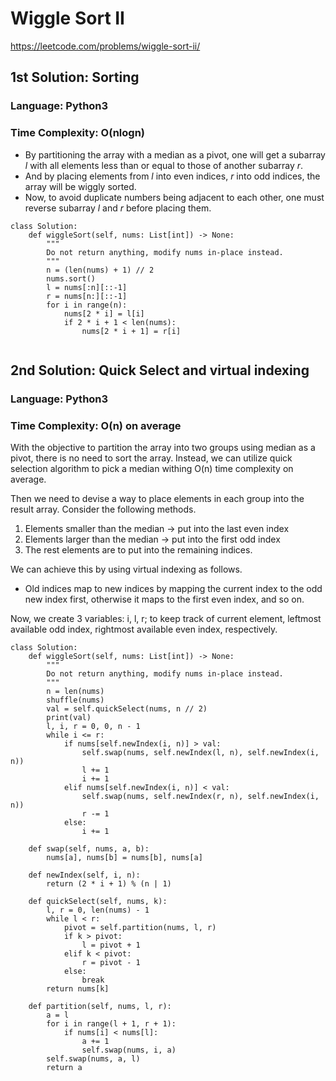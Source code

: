 # Wiggle Sort II
https://leetcode.com/problems/wiggle-sort-ii/

## 1st Solution: Sorting
### Language: Python3
### Time Complexity: O(nlogn)

*   By partitioning the array with a median as a pivot, one will get a subarray *l* with all elements less than or equal to those of another subarray *r*.
*   And by placing elements from *l* into even indices, *r* into odd indices, the array will be wiggly sorted.
*   Now, to avoid duplicate numbers being adjacent to each other, one must reverse subarray *l* and *r* before placing them.

```python3
class Solution:
    def wiggleSort(self, nums: List[int]) -> None:
        """
        Do not return anything, modify nums in-place instead.
        """
        n = (len(nums) + 1) // 2
        nums.sort()
        l = nums[:n][::-1]
        r = nums[n:][::-1]
        for i in range(n):
            nums[2 * i] = l[i]
            if 2 * i + 1 < len(nums):
                nums[2 * i + 1] = r[i]
            
```

## 2nd Solution: Quick Select and virtual indexing
### Language: Python3
### Time Complexity: O(n) on average

With the objective to partition the array into two groups using median as a pivot, there is no need to sort the array. Instead, we can utilize quick selection algorithm to pick a median withing O(n) time complexity on average.

Then we need to devise a way to place elements in each group into the result array.
Consider the following methods.

1. Elements smaller than the median -> put into the last even index
2. Elements larger than the median -> put into the first odd index
3. The rest elements are to put into the remaining indices.

We can achieve this by using virtual indexing as follows.

* Old indices map to new indices by mapping the current index to the odd new index first, otherwise it maps to the first even index, and so on. 

Now, we create 3 variables: i, l, r; to keep track of current element, leftmost available odd index, rightmost available even index, respectively.

```
class Solution:
    def wiggleSort(self, nums: List[int]) -> None:
        """
        Do not return anything, modify nums in-place instead.
        """
        n = len(nums)
        shuffle(nums)
        val = self.quickSelect(nums, n // 2)
        print(val)
        l, i, r = 0, 0, n - 1
        while i <= r:
            if nums[self.newIndex(i, n)] > val:
                self.swap(nums, self.newIndex(l, n), self.newIndex(i, n))
                l += 1
                i += 1
            elif nums[self.newIndex(i, n)] < val:
                self.swap(nums, self.newIndex(r, n), self.newIndex(i, n))
                r -= 1
            else:
                i += 1
                
    def swap(self, nums, a, b):
        nums[a], nums[b] = nums[b], nums[a]
                
    def newIndex(self, i, n):
        return (2 * i + 1) % (n | 1)
        
    def quickSelect(self, nums, k):
        l, r = 0, len(nums) - 1
        while l < r:
            pivot = self.partition(nums, l, r)
            if k > pivot:
                l = pivot + 1
            elif k < pivot:
                r = pivot - 1
            else:
                break
        return nums[k]
            
    def partition(self, nums, l, r):
        a = l
        for i in range(l + 1, r + 1):
            if nums[i] < nums[l]:
                a += 1
                self.swap(nums, i, a)
        self.swap(nums, a, l)
        return a
```
